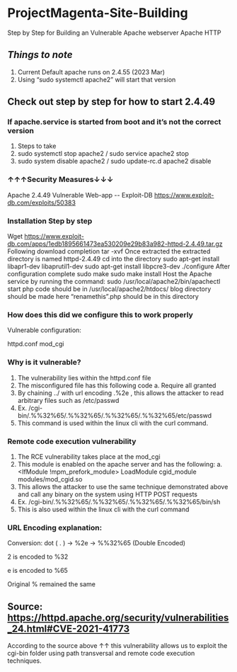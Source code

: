 # ProjectMagenta-Site-Building
Step by Step for Building an Vulnerable Apache webserver
Apache HTTP

## ***Things to note***

1.	Current Default apache runs on 2.4.55 (2023 Mar)
2.	Using “sudo systemctl apache2” will start that version

## Check out step by step for how to start 2.4.49
### If apache.service is started from boot and it’s not the correct version

1.	Steps to take
2.	sudo systemctl stop apache2  / sudo service apache2 stop
3.	sudo system disable apache2 / sudo update-rc.d apache2 disable

### ↑↑↑Security Measures↓↓↓

Apache 2.4.49 Vulnerable Web-app -- Exploit-DB
https://www.exploit-db.com/exploits/50383

### Installation Step by step
Wget https://www.exploit-db.com/apps/1edb1895661473ea530209e29b83a982-httpd-2.4.49.tar.gz
Following download completion
tar -xvf 
Once extracted the extracted directory is named httpd-2.4.49
cd into the directory 
sudo apt-get install libapr1-dev libaprutil1-dev
sudo apt-get install libpcre3-dev
./configure
After configuration complete
sudo make
sudo make install
Host the Apache service by running the command:
sudo /usr/local/apache2/bin/apachectl start
php code should be in /usr/local/apache2/htdocs/
blog directory should be made here
“renamethis”.php should be in this directory 

### How does this did we configure this to work properly

Vulnerable configuration:

httpd.conf
mod_cgi

### Why is it vulnerable?
1.	The vulnerability lies within the httpd.conf file
2.	The misconfigured file has this following code
a.	<Directory /> Require all granted</Directory>
3.	By chaining ../ with url encoding .%2e , this allows the attacker to read arbitrary files such as /etc/passwd
4.	Ex. /cgi-bin/.%%32%65/.%%32%65/.%%32%65/.%%32%65/etc/passwd
5.	This command is used within the linux cli with the curl command.

### Remote code execution vulnerability
1.	The RCE vulnerability takes place at the mod_cgi
2.	This module is enabled on the apache server and has the following:
a.	<IfModule !mpm_prefork_module> LoadModule cgid_module modules/mod_cgid.so </IfModule>
3.	This allows the attacker to use the same technique demonstrated above and call any binary on the system using HTTP POST requests
4.	Ex. /cgi-bin/.%%32%65/.%%32%65/.%%32%65/.%%32%65/bin/sh
5.	This is also used within the linux cli with the curl command

### URL Encoding explanation:

Conversion: dot ( . ) → %2e → %%32%65 (Double Encoded)

2 is encoded to %32

e is encoded to %65

Original % remained the same

## Source: https://httpd.apache.org/security/vulnerabilities_24.html#CVE-2021-41773


According to the source above ↑↑ this vulnerability allows us to exploit the cgi-bin folder using path transversal and remote code execution techniques.
